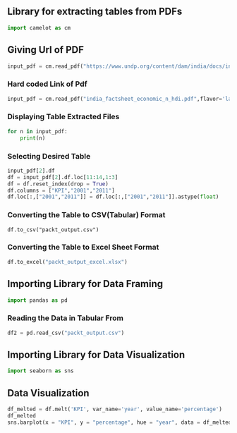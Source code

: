 ## Library for extracting tables from PDFs
````python
import camelot as cm
````
## Giving Url of PDF
````python
input_pdf = cm.read_pdf("https://www.undp.org/content/dam/india/docs/india_factsheet_economic_n_hdi.pdf",flavor='stream')
````
### Hard coded Link of Pdf
````python
input_pdf = cm.read_pdf("india_factsheet_economic_n_hdi.pdf",flavor='lattice',pages='1,2')
````
### Displaying Table Extracted Files
````python
for n in input_pdf:
    print(n)
````
### Selecting Desired Table
````python
input_pdf[2].df
df = input_pdf[2].df.loc[11:14,1:3]
df = df.reset_index(drop = True)
df.columns = ["KPI","2001","2011"]
df.loc[:,["2001","2011"]] = df.loc[:,["2001","2011"]].astype(float)
````
### Converting the Table to CSV(Tabular) Format
````pyhton
df.to_csv("packt_output.csv")
````

### Converting the Table to Excel Sheet Format
````python
df.to_excel("packt_output_excel.xlsx")
````
## Importing Library for Data Framing
````python
import pandas as pd
````
### Reading the Data in Tabular From
````python
df2 = pd.read_csv("packt_output.csv")
````
## Importing Library for Data Visualization
````python
import seaborn as sns
````
## Data Visualization
````python
df_melted = df.melt('KPI', var_name='year', value_name='percentage')
df_melted
sns.barplot(x = "KPI", y = "percentage", hue = "year", data = df_melted);
````
